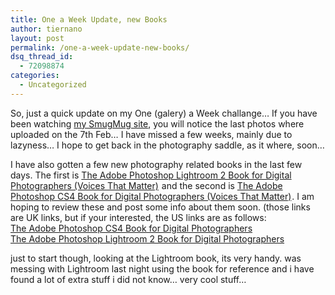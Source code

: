 ```yaml
---
title: One a Week Update, new Books
author: tiernano
layout: post
permalink: /one-a-week-update-new-books/
dsq_thread_id:
  - 72098874
categories:
  - Uncategorized
---
```

So, just a quick update on my One (galery) a Week challange&#8230; If you have been watching [my SmugMug site][1], you will notice the last photos where uploaded on the 7th Feb&#8230; I have missed a few weeks, mainly due to lazyness&#8230; I hope to get back in the photography saddle, as it where, soon&#8230;

I have also gotten a few new photography related books in the last few days. The first is [The Adobe Photoshop Lightroom 2 Book for Digital Photographers (Voices That Matter)][2]<img src="http://www.assoc-amazon.co.uk/e/ir?t=tiescomclo-21&#038;l=as2&#038;o=2&#038;a=0321555562" width="1" height="1" border="0" alt="" style="border:none !important; margin:0px !important;" /> and the second is [The Adobe Photoshop CS4 Book for Digital Photographers (Voices That Matter)][3]<img src="http://www.assoc-amazon.co.uk/e/ir?t=tiescomclo-21&#038;l=as2&#038;o=2&#038;a=0321580095" width="1" height="1" border="0" alt="" style="border:none !important; margin:0px !important;" />. I am hoping to review these and post some info about them soon. (those links are UK links, but if your interested, the US links are as follows:   
[The Adobe Photoshop CS4 Book for Digital Photographers][4]<img src="http://www.assoc-amazon.com/e/ir?t=lotassmartmann00&#038;l=as2&#038;o=1&#038;a=0321580095" width="1" height="1" border="0" alt="" style="border:none !important; margin:0px !important;" />  
[The Adobe Photoshop Lightroom 2 Book for Digital Photographers][5]<img src="http://www.assoc-amazon.com/e/ir?t=lotassmartmann00&#038;l=as2&#038;o=1&#038;a=0321555562" width="1" height="1" border="0" alt="" style="border:none !important; margin:0px !important;" />

just to start though, looking at the Lightroom book, its very handy. was messing with Lightroom last night using the book for reference and i have found a lot of extra stuff i did not know&#8230; very cool stuff&#8230;

 [1]: http://photos.geekphotographer.com/OneAWeek
 [2]: http://www.amazon.co.uk/gp/product/0321555562?ie=UTF8&tag=tiescomclo-21&linkCode=as2&camp=1634&creative=19450&creativeASIN=0321555562
 [3]: http://www.amazon.co.uk/gp/product/0321580095?ie=UTF8&tag=tiescomclo-21&linkCode=as2&camp=1634&creative=19450&creativeASIN=0321580095
 [4]: http://www.amazon.com/gp/product/0321580095?ie=UTF8&tag=lotassmartmann00&linkCode=as2&camp=1789&creative=390957&creativeASIN=0321580095
 [5]: http://www.amazon.com/gp/product/0321555562?ie=UTF8&tag=lotassmartmann00&linkCode=as2&camp=1789&creative=390957&creativeASIN=0321555562